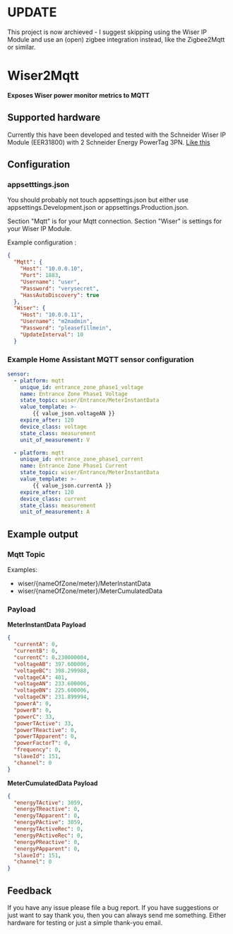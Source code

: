 # UPDATE
This project is now archieved - I suggest skipping using the Wiser IP Module and use an (open) zigbee integration instead, like the Zigbee2Mqtt or similar.

# Wiser2Mqtt

**Exposes Wiser power monitor metrics to MQTT**

## Supported hardware

Currently this have been developed and tested with the Schneider Wiser IP Module (EER31800) with 2 Schneider Energy PowerTag 3PN.
[Like this](https://www.lk.dk/produkter?iid=13745)

## Configuration

### appsetttings.json 

You should probably not touch appsettings.json but either use appsettings.Development.json or appsettings.Production.json.

Section "Mqtt" is for your Mqtt connection.
Section "Wiser" is settings for your Wiser IP Module.

Example configuration :
``` json
{
  "Mqtt": {
    "Host": "10.0.0.10",
    "Port": 1883,
    "Username": "user",
    "Password": "verysecret",
    "HassAutoDiscovery": true
  },
  "Wiser": {
    "Host": "10.0.0.11",
    "Username": "m2madmin",
    "Password": "pleasefillmein",
    "UpdateInterval": 10
  }
```

### Example Home Assistant MQTT sensor configuration

``` yaml
sensor:
  - platform: mqtt
    unique_id: entrance_zone_phase1_voltage
    name: Entrance Zone Phase1 Voltage
    state_topic: wiser/Entrance/MeterInstantData
    value_template: >-
        {{ value_json.voltageAN }}
    expire_after: 120
    device_class: voltage
    state_class: measurement
    unit_of_measurement: V

  - platform: mqtt
    unique_id: entrance_zone_phase1_current
    name: Entrance Zone Phase1 Current
    state_topic: wiser/Entrance/MeterInstantData
    value_template: >-
        {{ value_json.currentA }}
    expire_after: 120
    device_class: current
    state_class: measurement
    unit_of_measurement: A

```


## Example output

### Mqtt Topic

Examples: 
 - wiser/{nameOfZone/meter}/MeterInstantData
 - wiser/{nameOfZone/meter}/MeterCumulatedData

### Payload

**MeterInstantData Payload**

``` json
{
  "currentA": 0,
  "currentB": 0,
  "currentC": 0.230000004,
  "voltageAB": 397.600006,
  "voltageBC": 398.299988,
  "voltageCA": 401,
  "voltageAN": 233.600006,
  "voltageBN": 225.600006,
  "voltageCN": 231.899994,
  "powerA": 0,
  "powerB": 0,
  "powerC": 33,
  "powerTActive": 33,
  "powerTReactive": 0,
  "powerTApparent": 0,
  "powerFactorT": 0,
  "frequency": 0,
  "slaveId": 151,
  "channel": 0
}
```


**MeterCumulatedData Payload**

``` json
{
  "energyTActive": 3059,
  "energyTReactive": 0,
  "energyTApparent": 0,
  "energyPActive": 3059,
  "energyTActiveRec": 0,
  "energyPActiveRec": 0,
  "energyPReactive": 0,
  "energyPApparent": 0,
  "slaveId": 151,
  "channel": 0
}
```

## Feedback
If you have any issue please file a bug report. If you have suggestions or just want to say thank you, then you can always send me something. Either hardware for testing or just a simple thank-you email.

